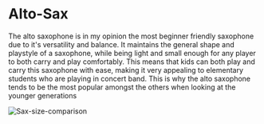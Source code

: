 # Alto-Sax

The alto saxophone is in my opinion the most beginner friendly saxophone due to it's versatility and balance. It maintains the general shape and playstyle of a saxophone, while being light and small enough for any player to both carry and play comfortably. This means that kids can both play and carry this saxophone with ease, making it very appealing to elementary students who are playing in concert band. This is why the alto saxophone tends to be the most popular amongst the others when looking at the younger generations

![Sax-size-comparison](https://user-images.githubusercontent.com/96707128/163698676-41cfd4fd-7eb4-4718-a940-6254a8832bb6.jpg)

